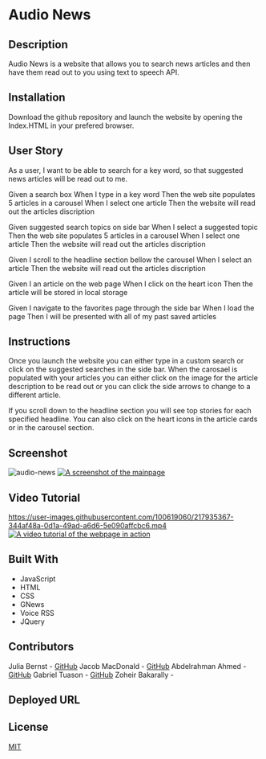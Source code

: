 # Audio News

## Description
Audio News is a website that allows you to search news articles and then have them read out to you using text to speech API.

## Installation

Download the github repository and launch the website by opening the Index.HTML in your prefered browser.

## User Story
As a user, I want to be able to search for a key word, so that suggested news articles will be read out to me.

Given a search box
When I type in a key word
Then the web site populates 5 articles in a carousel 
When I select one article
Then the website will read out the articles discription

Given suggested search topics on side bar
When I select a suggested topic
Then the web site populates 5 articles in a carousel 
When I select one article
Then the website will read out the articles discription

Given I scroll to the headline section bellow the carousel
When I select an article 
Then the website will read out the articles discription

Given I an article on the web page
When I click on the heart icon
Then the article will be stored in local storage

Given I navigate to the favorites page through the side bar
When I load the page
Then I will be presented with all of my past saved articles

## Instructions

Once you launch the website you can either type in a custom search or click on the suggested searches in the side bar. 
When the carosael is populated with your articles you can either  click on the image for the article description 
to be read out or you can click the side arrows to change to a different article.

If you scroll down to the headline section you will see top stories for each specified headline. You can also click on the heart icons in the article cards or in the carousel section. 

## Screenshot

![audio-news](https://user-images.githubusercontent.com/100619060/217934436-35461283-4688-45b2-8145-7ceb48fcae5e.png)
[![A screenshot of the mainpage]({![audio-news](https://user-images.githubusercontent.com/100619060/217934436-35461283-4688-45b2-8145-7ceb48fcae5e.png)})]({video-url} "Screenshot")

## Video Tutorial

https://user-images.githubusercontent.com/100619060/217935367-344af48a-0d1a-49ad-a6d6-5e090affcbc6.mp4
[![A video tutorial of the webpage in action]({image-url})]({https://user-images.githubusercontent.com/100619060/217935367-344af48a-0d1a-49ad-a6d6-5e090affcbc6.mp4} "Video tutorial")

## Built With

- JavaScript
- HTML
- CSS
- GNews
- Voice RSS
- JQuery

## Contributors

Julia Bernst - [GitHub](https://github.com/jubernst)
Jacob MacDonald - [GitHub](https://github.com/MadDonald)
Abdelrahman Ahmed - [GitHub](https://github.com/AbdelrahmanAhmed605)
Gabriel Tuason - [GitHub](https://github.com/gabetuason)
Zoheir Bakarally - 

## Deployed URL


## License

[MIT](https://choosealicense.com/licenses/mit/)

